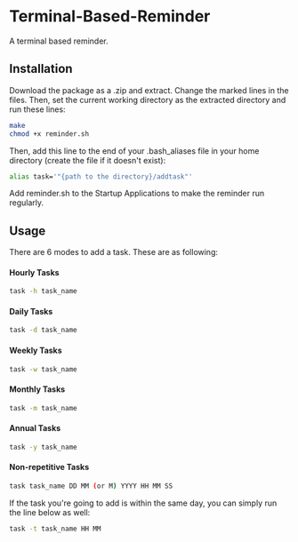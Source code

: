# Terminal-Based-Reminder
A terminal based reminder.

## Installation

Download the package as a .zip and extract. Change the marked lines in the files. Then, set the current working directory as the extracted directory and run these lines:

```bash
make
chmod +x reminder.sh
```


Then, add this line to the end of your .bash_aliases file in your home directory (create the file if it doesn't exist):


```bash
alias task='"{path to the directory}/addtask"'
```

Add reminder.sh to the Startup Applications to make the reminder run regularly.

## Usage

There are 6 modes to add a task. These are as following:

#### Hourly Tasks
```bash
task -h task_name
```

#### Daily Tasks
```bash
task -d task_name
```

#### Weekly Tasks
```bash
task -w task_name
```

#### Monthly Tasks
```bash
task -m task_name
```

#### Annual Tasks
```bash
task -y task_name
```

#### Non-repetitive Tasks
```bash
task task_name DD MM (or M) YYYY HH MM SS
```

If the task you're going to add is within the same day, you can simply run the line below as well:
```bash
task -t task_name HH MM
```




